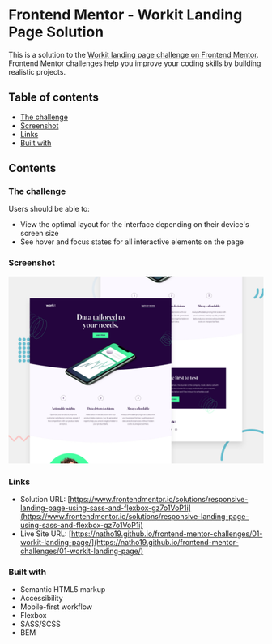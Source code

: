 # Frontend Mentor - Workit Landing Page Solution

This is a solution to the [Workit landing page challenge on Frontend Mentor](https://www.frontendmentor.io/challenges/workit-landing-page-2fYnyle5lu). Frontend Mentor challenges help you improve your coding skills by building realistic projects.

## Table of contents

-   [The challenge](#the-challenge)
-   [Screenshot](#screenshot)
-   [Links](#links)
-   [Built with](#built-with)

## Contents

### The challenge

Users should be able to:

-   View the optimal layout for the interface depending on their device's screen size
-   See hover and focus states for all interactive elements on the page

### Screenshot

![](./screenshot.jpg)

### Links

-   Solution URL: [https://www.frontendmentor.io/solutions/responsive-landing-page-using-sass-and-flexbox-gz7o1VoP1i](https://www.frontendmentor.io/solutions/responsive-landing-page-using-sass-and-flexbox-gz7o1VoP1i)
-   Live Site URL: [https://natho19.github.io/frontend-mentor-challenges/01-workit-landing-page/](https://natho19.github.io/frontend-mentor-challenges/01-workit-landing-page/)

### Built with

-   Semantic HTML5 markup
-   Accessibility
-   Mobile-first workflow
-   Flexbox
-   SASS/SCSS
-   BEM
